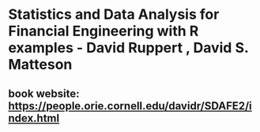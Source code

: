 # Statistics and Data Analysis for Financial Engineering with R examples - David Ruppert , David S. Matteson
## book website: https://people.orie.cornell.edu/davidr/SDAFE2/index.html
